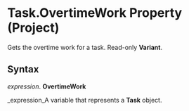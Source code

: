 
# Task.OvertimeWork Property (Project)

Gets the overtime work for a task. Read-only  **Variant**.


## Syntax

 _expression_. **OvertimeWork**

 _expression_A variable that represents a  **Task** object.

